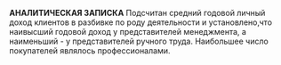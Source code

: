 **АНАЛИТИЧЕСКАЯ ЗАПИСКА**
Подсчитан средний годовой личный доход клиентов в разбивке по роду деятельности и установлено,что наивысший годовой доход у представителей менеджмента, а наименьший - у представителей ручного труда. Наибольшее число покупателей являлось профессионалами.